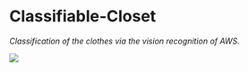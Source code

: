 # Classifiable-Closet

*Classification of the clothes via the vision recognition of AWS.*  

![](https://i.imgur.com/oxLjcsk.jpg)

